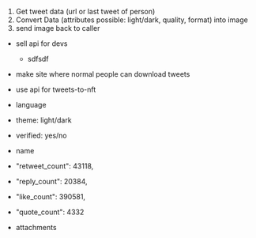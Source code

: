 1. Get tweet data (url or last tweet of person)
2. Convert Data (attributes possible: light/dark, quality, format) into image
3. send image back to caller

- sell api for devs
  - sdfsdf
- make site where normal people can download tweets
- use api for tweets-to-nft

- language
- theme: light/dark
- verified: yes/no
- name
- "retweet_count": 43118,
- "reply_count": 20384,
- "like_count": 390581,
- "quote_count": 4332

- attachments
